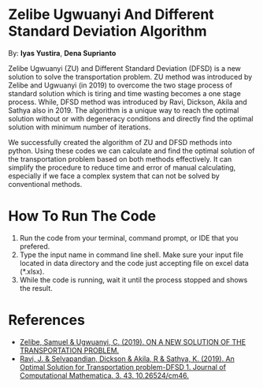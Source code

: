 # **Zelibe Ugwuanyi And Different Standard Deviation Algorithm**
By: **Iyas Yustira**, **Dena Suprianto**

Zelibe Ugwuanyi (ZU) and Different Standard Deviation (DFSD) is a new solution to solve the transportation problem. ZU method was introduced by Zelibe and Ugwuanyi (in 2019) to overcome the two stage process of standard solution which is tiring and time wasting becomes a one stage process. While, DFSD method was introduced by Ravi, Dickson, Akila and Sathya also in 2019. The algorithm is a unique way to reach the optimal solution without or with degeneracy conditions and directly find the optimal solution with minimum number of iterations.

We successfully created the algorithm of ZU and DFSD methods into python. Using these codes we can calculate and find the optimal solution of the transportation problem based on both methods effectively. It can simplify the procedure to reduce time and error of manual calculating, especially if we face a complex system that can not be solved by conventional methods.  

# **How To Run The Code**
1. Run the code from your terminal, command prompt, or IDE that you prefered.
2. Type the input name in command line shell. Make sure your input file located in data directory and the code just accepting file on excel data (*.xlsx).
3. While the code is running, wait it until the process stopped and shows the result.


# **References**
* [Zelibe, Samuel & Ugwuanyi, C. (2019). ON A NEW SOLUTION OF THE TRANSPORTATION PROBLEM.](https://www.researchgate.net/publication/335972372_ON_A_NEW_SOLUTION_OF_THE_TRANSPORTATION_PROBLEM)
* [Ravi, J. & Selvapandian, Dickson & Akila, R & Sathya, K. (2019). An Optimal Solution for Transportation problem-DFSD 1. Journal of Computational Mathematica. 3. 43. 10.26524/cm46.](https://www.researchgate.net/publication/333894284_An_Optimal_Solution_for_Transportation_problem-DFSD_1)
